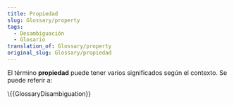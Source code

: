 ```yaml
---
title: Propiedad
slug: Glossary/property
tags:
  - Desambiguación
  - Glosario
translation_of: Glossary/property
original_slug: Glossary/propiedad
---
```

El término **propiedad** puede tener varios significados según el contexto. Se puede referir a:

\\{{GlossaryDisambiguation}}
